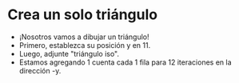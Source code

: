 # Crea un solo triángulo

- ¡Nosotros vamos a dibujar un triángulo!
- Primero, establezca su posición y en 11.
- Luego, adjunte "triángulo iso".
- Estamos agregando 1 cuenta cada 1 fila para 12 iteraciones en la dirección -y.
